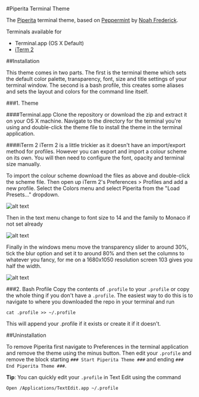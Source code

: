 #Piperita Terminal Theme

The [Piperita](http://www.jacobtomlinson.co.uk/2013/10/17/mac-os-x-terminal-theme-piperita/) terminal theme, based on [Peppermint](http://noahfrederick.com/blog/2011/lion-terminal-theme-peppermint/) by [Noah Frederick](http://noahfrederick.com/).

Terminals available for
* Terminal.app (OS X Default)
* [iTerm 2](http://www.iterm2.com/)

##Installation

This theme comes in two parts. The first is the terminal theme which sets the default color palette, transparency, font, size and title settings of your terminal window. The second is a bash profile, this creates some aliases and sets the layout and colors for the command line itself.

###1. Theme

####Terminal.app
Clone the repository or download the zip and extract it on your OS X machine. Navigate to the directory for the terminal you're using and double-click the theme file to install the theme in the terminal application.

####iTerm 2
iTerm 2 is a little trickier as it doesn't have an import/export method for profiles. However you can export and import a colour scheme on its own. You will then need to configure the font, opacity and terminal size manually.

To import the colour scheme download the files as above and double-click the scheme file. Then open up iTerm 2's Preferences > Profiles and add a new profile. Select the Colors menu and select Piperita from the "Load Presets..." dropdown.

![alt text](http://www.jacobtomlinson.co.uk/wp-content/uploads/2013/10/Screen-Shot-2013-10-17-at-18.12.31-1024x770.png "iTerm 2 Color Menu")

Then in the text menu change to font size to 14 and the family to Monaco if not set already

![alt text](http://www.jacobtomlinson.co.uk/wp-content/uploads/2013/10/Screen-Shot-2013-10-17-at-18.13.21.png "iTerm 2 Font Menu")

Finally in the windows menu move the transparency slider to around 30%, tick the blur option and set it to around 80% and then set the columns to whatever you fancy, for me on a 1680x1050 resolution screen 103 gives you half the width.

![alt text](http://www.jacobtomlinson.co.uk/wp-content/uploads/2013/10/Screen-Shot-2013-10-17-at-18.13.01.png "iTerm 2 Window Menu")

###2. Bash Profile
Copy the contents of `.profile` to your `.profile` or copy the whole thing if you don't have a `.profile`. The easiest way to do this is to navigate to where you downloaded the repo in your terminal and run

```
cat .profile >> ~/.profile
```

This will append your .profile if it exists or create it if it doesn't.

##Uninstallation

To remove Piperita first navigate to Preferences in the terminal application and remove the theme using the minus button. Then edit your `.profile` and remove the block starting `### Start Piperita Theme ###` and ending `### End Piperita Theme ###`.

__Tip__: You can quickly edit your `.profile` in Text Edit using the command

```
Open /Applications/TextEdit.app ~/.profile
```
